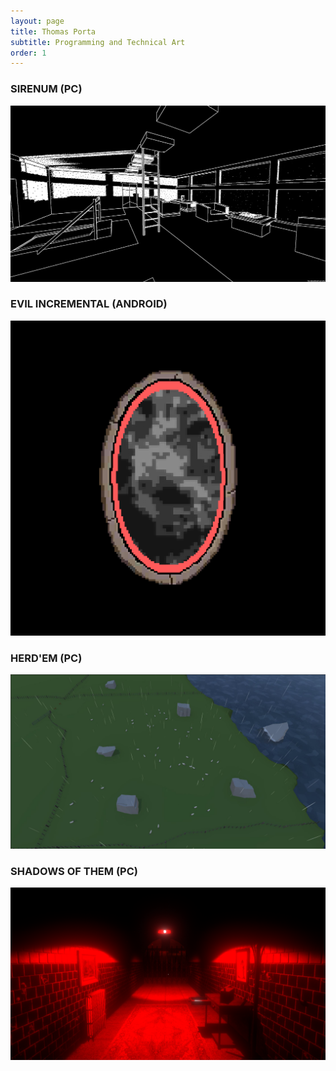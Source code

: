 ```yaml
---
layout: page
title: Thomas Porta
subtitle: Programming and Technical Art
order: 1
---
```


### SIRENUM (PC)

![Sirenum Screenshot](/assets/img/Sirenum4.png)

### EVIL INCREMENTAL (ANDROID)

![Evil Incremental Screenshot](/assets/img/Portal.png)

### HERD'EM (PC)


![Herd'Em Screenshot](/assets/img/Rainy.jpg)


### SHADOWS OF THEM (PC)

![Shadows of Them Screenshot](/assets/img/SOT1.png)

